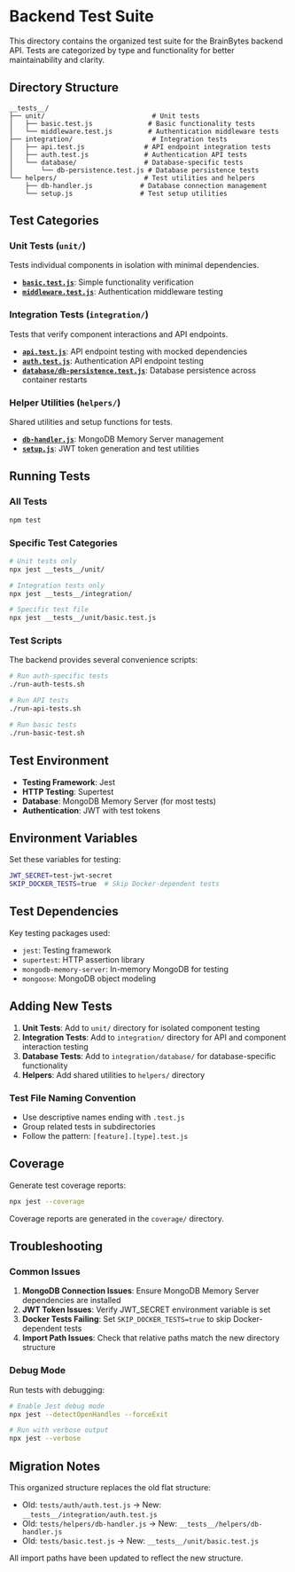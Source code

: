 # Backend Test Suite

This directory contains the organized test suite for the BrainBytes backend API. Tests are categorized by type and functionality for better maintainability and clarity.

## Directory Structure

```
__tests__/
├── unit/                           # Unit tests
│   ├── basic.test.js              # Basic functionality tests
│   └── middleware.test.js         # Authentication middleware tests
├── integration/                    # Integration tests
│   ├── api.test.js               # API endpoint integration tests
│   ├── auth.test.js              # Authentication API tests
│   └── database/                 # Database-specific tests
│       └── db-persistence.test.js # Database persistence tests
└── helpers/                      # Test utilities and helpers
    ├── db-handler.js            # Database connection management
    └── setup.js                 # Test setup utilities
```

## Test Categories

### Unit Tests (`unit/`)

Tests individual components in isolation with minimal dependencies.

- **[`basic.test.js`](unit/basic.test.js)**: Simple functionality verification
- **[`middleware.test.js`](unit/middleware.test.js)**: Authentication middleware testing

### Integration Tests (`integration/`)

Tests that verify component interactions and API endpoints.

- **[`api.test.js`](integration/api.test.js)**: API endpoint testing with mocked dependencies
- **[`auth.test.js`](integration/auth.test.js)**: Authentication API endpoint testing
- **[`database/db-persistence.test.js`](integration/database/db-persistence.test.js)**: Database persistence across container restarts

### Helper Utilities (`helpers/`)

Shared utilities and setup functions for tests.

- **[`db-handler.js`](helpers/db-handler.js)**: MongoDB Memory Server management
- **[`setup.js`](helpers/setup.js)**: JWT token generation and test utilities

## Running Tests

### All Tests

```bash
npm test
```

### Specific Test Categories

```bash
# Unit tests only
npx jest __tests__/unit/

# Integration tests only
npx jest __tests__/integration/

# Specific test file
npx jest __tests__/unit/basic.test.js
```

### Test Scripts

The backend provides several convenience scripts:

```bash
# Run auth-specific tests
./run-auth-tests.sh

# Run API tests
./run-api-tests.sh

# Run basic tests
./run-basic-test.sh
```

## Test Environment

- **Testing Framework**: Jest
- **HTTP Testing**: Supertest
- **Database**: MongoDB Memory Server (for most tests)
- **Authentication**: JWT with test tokens

## Environment Variables

Set these variables for testing:

```bash
JWT_SECRET=test-jwt-secret
SKIP_DOCKER_TESTS=true  # Skip Docker-dependent tests
```

## Test Dependencies

Key testing packages used:

- `jest`: Testing framework
- `supertest`: HTTP assertion library
- `mongodb-memory-server`: In-memory MongoDB for testing
- `mongoose`: MongoDB object modeling

## Adding New Tests

1. **Unit Tests**: Add to `unit/` directory for isolated component testing
2. **Integration Tests**: Add to `integration/` directory for API and component interaction testing
3. **Database Tests**: Add to `integration/database/` for database-specific functionality
4. **Helpers**: Add shared utilities to `helpers/` directory

### Test File Naming Convention

- Use descriptive names ending with `.test.js`
- Group related tests in subdirectories
- Follow the pattern: `[feature].[type].test.js`

## Coverage

Generate test coverage reports:

```bash
npx jest --coverage
```

Coverage reports are generated in the `coverage/` directory.

## Troubleshooting

### Common Issues

1. **MongoDB Connection Issues**: Ensure MongoDB Memory Server dependencies are installed
2. **JWT Token Issues**: Verify JWT_SECRET environment variable is set
3. **Docker Tests Failing**: Set `SKIP_DOCKER_TESTS=true` to skip Docker-dependent tests
4. **Import Path Issues**: Check that relative paths match the new directory structure

### Debug Mode

Run tests with debugging:

```bash
# Enable Jest debug mode
npx jest --detectOpenHandles --forceExit

# Run with verbose output
npx jest --verbose
```

## Migration Notes

This organized structure replaces the old flat structure:

- Old: `tests/auth/auth.test.js` → New: `__tests__/integration/auth.test.js`
- Old: `tests/helpers/db-handler.js` → New: `__tests__/helpers/db-handler.js`
- Old: `tests/basic.test.js` → New: `__tests__/unit/basic.test.js`

All import paths have been updated to reflect the new structure.
